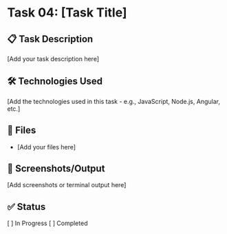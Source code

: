 # Task 04: [Task Title]

## 📋 Task Description
[Add your task description here]

## 🛠️ Technologies Used
[Add the technologies used in this task - e.g., JavaScript, Node.js, Angular, etc.]

## 📁 Files
- [Add your files here]

## 📸 Screenshots/Output
[Add screenshots or terminal output here]

## ✅ Status
[ ] In Progress
[ ] Completed
